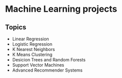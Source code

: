 # Machine Learning projects

## Topics
- Linear Regression
- Logistic Regression
- K Nearest Neighbors
- K Means Clustering
- Desicion Trees and Random Forests
- Support Vector Machines
- Advanced Recommender Systems

